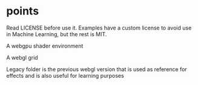 # points

Read LICENSE before use it. Examples have a custom license to avoid use in Machine Learning, but the rest is MIT.

A webgpu shader environment

A webgl grid


Legacy folder is the previous webgl version that is used as reference for effects and is also useful for learning purposes
